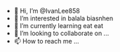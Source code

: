 - 👋 Hi, I’m @IvanLee858
- 👀 I’m interested in balala biasnhen
- 🌱 I’m currently learning eat eat
- 💞️ I’m looking to collaborate on ...
- 📫 How to reach me ...

<!---
IvanLee858/IvanLee858 is a ✨ special ✨ repository because its `README.md` (this file) appears on your GitHub profile.
You can click the Preview link to take a look at your changes.
--->
